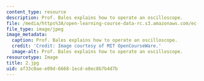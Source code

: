 ```yaml
---
content_type: resource
description: Prof. Bales explains how to operate an oscilloscope.
file: /media/https%3A/open-learning-course-data-rc.s3.amazonaws.com/ec-s06-practical-electronics-fall-2004/af33c0aee09d66681ecde8ec8b7b4d7b_2.jpg
file_type: image/jpeg
image_metadata:
  caption: Prof. Bales explains how to operate an oscilloscope.
  credit: 'Credit: Image courtesy of MIT OpenCourseWare.'
  image-alt: Prof. Bales explains how to operate an oscilloscope.
resourcetype: Image
title: 2.jpg
uid: af33c0ae-e09d-6668-1ecd-e8ec8b7b4d7b
---
```

